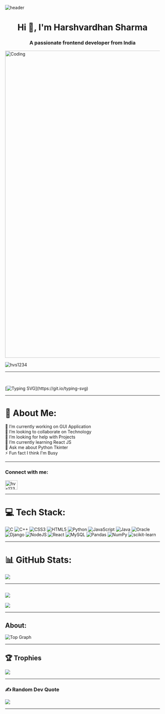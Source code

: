 ![header](https://capsule-render.vercel.app/api?type=waving&color=6b3eff&height=250&section=header&text=Harshvardhan%20Sharma&desc=Welcome%20To%20My%20GitHub%20Profile&fontColor=22272E&fontSize=60&fontAlignY=38&descAlignY=53&descAlign=70.5)
<h1 align="center">Hi 👋, I'm Harshvardhan Sharma</h1>
<h3 align="center">A passionate frontend developer from India</h3>
<img align="center" width="1000" src="https://i.pinimg.com/originals/18/a4/94/18a4949fc9c8067172d3b96e302e7097.gif" alt="Coding">
<p align="left"> <img src="https://komarev.com/ghpvc/?username=hvs1234&label=Profile%20views&color=0e75b6&style=flat" alt="hvs1234" /> </p>

---
<br>

[![Typing SVG](https://readme-typing-svg.herokuapp.com?font=Courier+new&color=0ACDFC=&size=35&width=950&duration=5959&lines=JUST+BUILD+PYTHON+PROJECTS+THESE+DAYS.....!!!)](https://git.io/typing-svg)

---

# 💫 About Me:
🔭 I’m currently working on GUI Application<br>👯 I’m looking to collaborate on Technology<br>🤝 I’m looking for help with Projects<br>🌱 I’m currently learning React JS<br>💬 Ask me about Python Tkinter<br>⚡ Fun fact I think I'm Busy

---

<h3 align="left">Connect with me:</h3>
<p align="left">
<a href="https://www.leetcode.com/hvs1234rsh" target="blank"><img align="center" src="https://raw.githubusercontent.com/rahuldkjain/github-profile-readme-generator/master/src/images/icons/Social/leet-code.svg" alt="hvs1234rsh" height="30" width="40" /></a>

---

# 💻 Tech Stack:
![C](https://img.shields.io/badge/c-%2300599C.svg?style=for-the-badge&logo=c&logoColor=white) ![C++](https://img.shields.io/badge/c++-%2300599C.svg?style=for-the-badge&logo=c%2B%2B&logoColor=white) ![CSS3](https://img.shields.io/badge/css3-%231572B6.svg?style=for-the-badge&logo=css3&logoColor=white) ![HTML5](https://img.shields.io/badge/html5-%23E34F26.svg?style=for-the-badge&logo=html5&logoColor=white) ![Python](https://img.shields.io/badge/python-3670A0?style=for-the-badge&logo=python&logoColor=ffdd54) ![JavaScript](https://img.shields.io/badge/javascript-%23323330.svg?style=for-the-badge&logo=javascript&logoColor=%23F7DF1E) ![Java](https://img.shields.io/badge/java-%23ED8B00.svg?style=for-the-badge&logo=java&logoColor=white) ![Oracle](https://img.shields.io/badge/Oracle-F80000?style=for-the-badge&logo=oracle&logoColor=white) ![Django](https://img.shields.io/badge/django-%23092E20.svg?style=for-the-badge&logo=django&logoColor=white) ![NodeJS](https://img.shields.io/badge/node.js-6DA55F?style=for-the-badge&logo=node.js&logoColor=white) ![React](https://img.shields.io/badge/react-%2320232a.svg?style=for-the-badge&logo=react&logoColor=%2361DAFB) ![MySQL](https://img.shields.io/badge/mysql-%2300f.svg?style=for-the-badge&logo=mysql&logoColor=white) ![Pandas](https://img.shields.io/badge/pandas-%23150458.svg?style=for-the-badge&logo=pandas&logoColor=white) ![NumPy](https://img.shields.io/badge/numpy-%23013243.svg?style=for-the-badge&logo=numpy&logoColor=white) ![scikit-learn](https://img.shields.io/badge/scikit--learn-%23F7931E.svg?style=for-the-badge&logo=scikit-learn&logoColor=white)

---
# 📊 GitHub Stats:
![](https://github-readme-stats.vercel.app/api?username=hvs1234&theme=radical&hide_border=false&include_all_commits=false&count_private=false)<br/>
 
---
![](https://github-readme-streak-stats.herokuapp.com/?user=hvs1234&theme=radical&hide_border=false)<br/>
---
![](https://github-readme-stats.vercel.app/api/top-langs/?username=hvs1234&theme=radical&hide_border=true&include_all_commits=false&count_private=false&layout=compact)

---
## About:
  ![Top Graph](https://github-profile-summary-cards.vercel.app/api/cards/profile-details?username=hvs1234&theme=radical)

---

## 🏆 Trophies
![](https://github-profile-trophy.vercel.app/?username=hvs1234&theme=juicyfresh&no-frame=false&no-bg=false&margin-w=4)
  
---
### ✍️ Random Dev Quote
![](https://quotes-github-readme.vercel.app/api?type=vetical&theme=radical)

---
